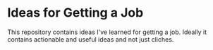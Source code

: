 # Ideas for Getting a Job
This repository contains ideas I've learned for getting a job. Ideally it contains actionable and useful ideas and not just cliches.
